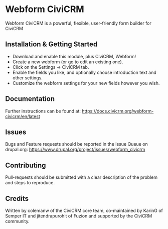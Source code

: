 Webform CiviCRM
===============

Webform CiviCRM is a powerful, flexible, user-friendly form builder for CiviCRM

Installation & Getting Started
------------------------------

- Download and enable this module, plus CiviCRM, Webform!
- Create a new webform (or go to edit an existing one).
- Click on the Settings -> CiviCRM tab.
- Enable the fields you like, and optionally choose introduction text and other settings.
- Customize the webform settings for your new fields however you wish.

Documentation
-------------

Further instructions can be found at:
https://docs.civicrm.org/webform-civicrm/en/latest

Issues
------

Bugs and Feature requests should be reported in the Issue Queue on drupal.org:
https://www.drupal.org/project/issues/webform_civicrm

Contributing
------------

Pull-requests should be submitted with a clear description of the problem and steps to reproduce.

Credits
-------

Written by colemanw of the CiviCRM core team, co-maintained by KarinG of Semper IT and jitendrapurohit of Fuzion and supported by the CiviCRM community.
